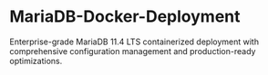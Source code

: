 # MariaDB-Docker-Deployment
Enterprise-grade MariaDB 11.4 LTS containerized deployment with comprehensive configuration management and production-ready optimizations.
